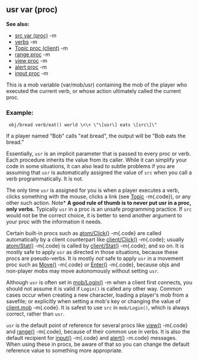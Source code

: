 ## usr var (proc)
**See also:**
*   [src var (proc)](/ref/proc/var/src.md) -m
*   [verbs](/ref/verb.md) -m
*   [Topic proc (client)](/ref/client/proc/Topic.md) -m
*   [range proc](/ref/proc/range.md) -m
*   [view proc](/ref/proc/view.md) -m
*   [alert proc](/ref/proc/alert.md) -m
*   [input proc](/ref/proc/input.md) -m


This is a mob variable (var/mob/usr) containing the mob of the
player who executed the current verb, or whose action ultimately called
the current proc.
### Example:

```
 obj/bread verb/eat() world \<\< \"\[usr\] eats \[src\]\"

```
 

If a player named \"Bob\" calls \"eat bread\", the
output will be \"Bob eats the bread.\" 

Essentially, `usr` is an
implicit parameter that is passed to every proc or verb. Each procedure
inherits the value from its caller. While it can simplify your code in
some situations, it can also lead to subtle problems if you are assuming
that `usr` is automatically assigned the value of `src` when you call a
verb programmatically. It is not. 

The only time `usr` is
assigned for you is when a player executes a verb, clicks something with
the mouse, clicks a link (see [Topic](/ref/client/proc/Topic.md) -m{.code}), or
any other such action.
Note* **A good rule of thumb is to never put usr in a proc, only
verbs.** Typically `usr` in a proc is an unsafe programming practice. If
`src` would not be the correct choice, it is better to send another
argument to your proc with the information it needs. 

Certain
built-in procs such as [atom/Click()](/ref/atom/proc/Click.md) -m{.code} are
called automatically by a client counterpart like
[client/Click()](/ref/client/proc/Click.md) -m{.code}; usually
[atom/Stat()](/ref/atom/proc/Click.md) -m{.code} is called by
[client/Stat()](/ref/client/proc/Click.md) -m{.code}; and so on. It is mostly
safe to apply `usr` as directed in those situations, because these procs
are pseudo-verbs. It is mostly *not* safe to apply `usr` in a movement
proc such as [Move()](/ref/atom/movable/proc/Move.md) -m{.code} or
[Enter()](/ref/atom/proc/Enter.md) -m{.code}, because objs and non-player mobs
may move autonomously without setting `usr`. 

Although `usr` is
often set in [mob/Login()](/ref/mob/proc/Login.md) -m when a client first
connects, you should not assume it is valid if `Login()` is called any
other way. Common cases occur when creating a new character, loading a
player\'s mob from a savefile; or explicitly when setting a mob\'s key
or changing the value of [client.mob](/ref/client/var/mob.md) -m{.code}. It is
safest to use `src` in `mob/Login()`, which is always correct, rather
than `usr`. 

`usr` is the default point of reference for several
procs like [view()](/ref/proc/view.md) -m{.code} and
[range()](/ref/proc/range.md) -m{.code}, because of their common use in verbs. It
is also the default recipient for [input()](/ref/proc/input.md) -m{.code} and
[alert()](/ref/proc/alert.md) -m.code} messages. When using these in procs, be
aware of that so you can change the default reference value to something
more appropriate.